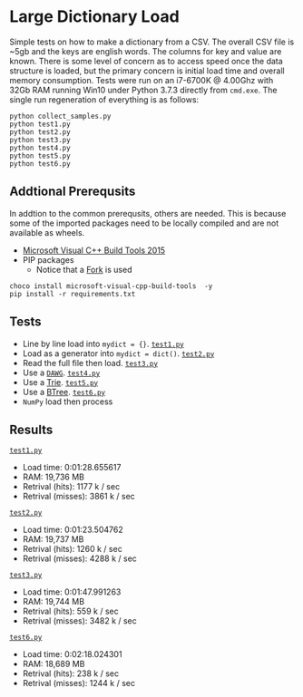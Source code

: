 # Large Dictionary Load

Simple tests on how to make a dictionary from a CSV.
The overall CSV file is ~5gb and the keys are english words.
The columns for key and value are known.
There is some level of concern as to access speed once the data structure is loaded, but the primary concern is initial load time and overall memory consumption.
Tests were run on an i7-6700K @ 4.00Ghz with 32Gb RAM running Win10 under Python 3.7.3 directly from `cmd.exe`.
The single run regeneration of everything is as follows:

```{shell}
python collect_samples.py
python test1.py
python test2.py
python test3.py
python test4.py
python test5.py
python test6.py
```

## Addtional Prerequsits

In addtion to the common prerequsits, others are needed.
This is because some of the imported packages need to be locally compiled and are not available as wheels.

* [Microsoft Visual C++ Build Tools 2015](https://visualstudio.microsoft.com/downloads)
* PIP packages
  * Notice that a [Fork](git+https://github.com/poke1024/DAWG.git@fix-cython-py3) is used

```{ps1}
choco install microsoft-visual-cpp-build-tools  -y
pip install -r requirements.txt
```

## Tests

* Line by line load into `mydict = {}`.
  [`test1.py`](./text1.py)
* Load as a generator into `mydict = dict()`.
  [`test2.py`](./text2.py)
* Read the full file then load.
  [`test3.py`](./text3.py)
* Use a [`DAWG`](https://github.com/pytries/DAWG).
  [`test4.py`](./text4.py)
* Use a [Trie](https://github.com/pytries/datrie).
  [`test5.py`](./text5.py)
* Use a [BTree](https://github.com/zopefoundation/BTrees).
  [`test6.py`](./text6.py)
* `NumPy` load then process

## Results

[`test1.py`](./text1.py)

* Load time: 0:01:28.655617
* RAM: 19,736 MB
* Retrival (hits): 1177 k / sec
* Retrival (misses): 3861 k / sec

[`test2.py`](./text2.py)

* Load time: 0:01:23.504762
* RAM: 19,737 MB
* Retrival (hits): 1260 k / sec
* Retrival (misses): 4288 k / sec

[`test3.py`](./text3.py)

* Load time: 0:01:47.991263
* RAM: 19,744 MB
* Retrival (hits): 559 k / sec
* Retrival (misses): 3482 k / sec

[`test6.py`](./text6.py)

* Load time: 0:02:18.024301
* RAM: 18,689 MB
* Retrival (hits): 238 k / sec
* Retrival (misses): 1244 k / sec